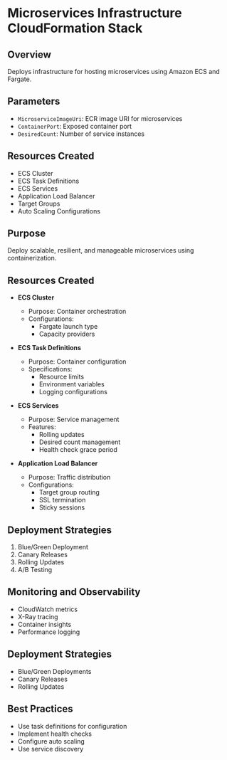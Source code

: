 # Microservices Infrastructure CloudFormation Stack

## Overview
Deploys infrastructure for hosting microservices using Amazon ECS and Fargate.

## Parameters
- `MicroserviceImageUri`: ECR image URI for microservices
- `ContainerPort`: Exposed container port
- `DesiredCount`: Number of service instances

## Resources Created
- ECS Cluster
- ECS Task Definitions
- ECS Services
- Application Load Balancer
- Target Groups
- Auto Scaling Configurations

## Purpose
Deploy scalable, resilient, and manageable microservices using containerization.

## Resources Created
- **ECS Cluster**
  - Purpose: Container orchestration
  - Configurations:
    - Fargate launch type
    - Capacity providers

- **ECS Task Definitions**
  - Purpose: Container configuration
  - Specifications:
    - Resource limits
    - Environment variables
    - Logging configurations

- **ECS Services**
  - Purpose: Service management
  - Features:
    - Rolling updates
    - Desired count management
    - Health check grace period

- **Application Load Balancer**
  - Purpose: Traffic distribution
  - Configurations:
    - Target group routing
    - SSL termination
    - Sticky sessions

## Deployment Strategies
1. Blue/Green Deployment
2. Canary Releases
3. Rolling Updates
4. A/B Testing

## Monitoring and Observability
- CloudWatch metrics
- X-Ray tracing
- Container insights
- Performance logging

## Deployment Strategies
- Blue/Green Deployments
- Canary Releases
- Rolling Updates

## Best Practices
- Use task definitions for configuration
- Implement health checks
- Configure auto scaling
- Use service discovery